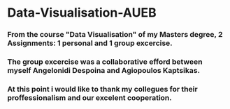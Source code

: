# Data-Visualisation-AUEB

### From the course "Data Visualisation" of my Masters degree, 2 Assignments: 1 personal and 1 group excercise.

### The group excercise was a collaborative efford between myself Angelonidi Despoina and Agiopoulos Kaptsikas.

### At this point i would like to thank my collegues for their proffessionalism and our excelent cooperation.
